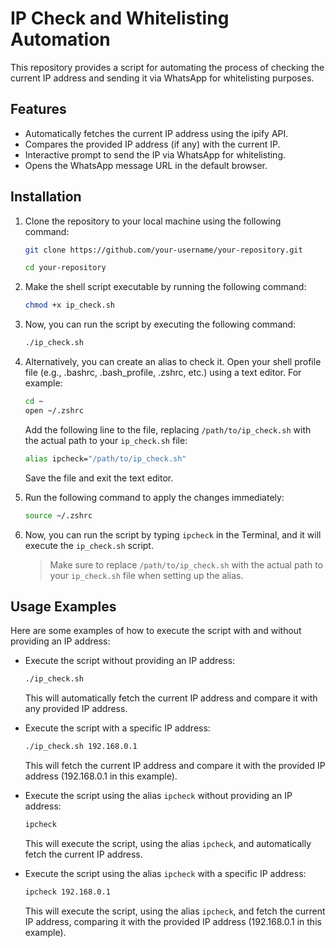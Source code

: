 # IP Check and Whitelisting Automation

This repository provides a script for automating the process of checking the current IP address and sending it via WhatsApp for whitelisting purposes.

## Features

- Automatically fetches the current IP address using the ipify API.
- Compares the provided IP address (if any) with the current IP.
- Interactive prompt to send the IP via WhatsApp for whitelisting.
- Opens the WhatsApp message URL in the default browser.

## Installation

1. Clone the repository to your local machine using the following command:

   ```bash
   git clone https://github.com/your-username/your-repository.git
   ```

   ```bash
   cd your-repository
   ```

2. Make the shell script executable by running the following command:

   ```bash
   chmod +x ip_check.sh
   ```

3. Now, you can run the script by executing the following command:

   ```bash
   ./ip_check.sh
   ```

4. Alternatively, you can create an alias to check it. Open your shell profile file (e.g., .bashrc, .bash_profile, .zshrc, etc.) using a text editor. For example:

   ```bash
   cd ~
   open ~/.zshrc
   ```

   Add the following line to the file, replacing `/path/to/ip_check.sh` with the actual path to your `ip_check.sh` file:

   ```bash
   alias ipcheck="/path/to/ip_check.sh"
   ```

   Save the file and exit the text editor.

5. Run the following command to apply the changes immediately:

   ```bash
   source ~/.zshrc
   ```

6. Now, you can run the script by typing `ipcheck` in the Terminal, and it will execute the `ip_check.sh` script.

   > Make sure to replace `/path/to/ip_check.sh` with the actual path to your `ip_check.sh` file when setting up the alias.

## Usage Examples

Here are some examples of how to execute the script with and without providing an IP address:

- Execute the script without providing an IP address:

  ```bash
  ./ip_check.sh
  ```

  This will automatically fetch the current IP address and compare it with any provided IP address.

- Execute the script with a specific IP address:

  ```bash
  ./ip_check.sh 192.168.0.1
  ```

  This will fetch the current IP address and compare it with the provided IP address (192.168.0.1 in this example).

- Execute the script using the alias `ipcheck` without providing an IP address:

  ```bash
  ipcheck
  ```

  This will execute the script, using the alias `ipcheck`, and automatically fetch the current IP address.

- Execute the script using the alias `ipcheck` with a specific IP address:

  ```bash
  ipcheck 192.168.0.1
  ```

  This will execute the script, using the alias `ipcheck`, and fetch the current IP address, comparing it with the provided IP address (192.168.0.1 in this example).

